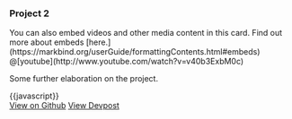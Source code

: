 <div class="card mb-3">
  <h3 class="card-header">Project 2</h3>
  <div class="card-body">
    <md>You can also embed videos and other media content in this card. Find out more about embeds [here.](https://markbind.org/userGuide/formattingContents.html#embeds)</md>
  </div>
  <markdown>@[youtube](http://www.youtube.com/watch?v=v40b3ExbM0c)</markdown>
  <div class="card-body">
    <p class="card-text">Some further elaboration on the project.</p>
    {{javascript}}
  </div>
  <div class="card-body">
    <a href="#" class="btn btn-primary">View on Github</a>
    <a href="#" class="btn btn-primary">View Devpost</a>
  </div>
</div>
